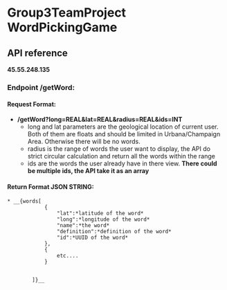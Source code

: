 # Group3TeamProject  WordPickingGame
## API reference       
**45.55.248.135**
### Endpoint /getWord:      
#### Request Format:
* __/getWord?long=REAL&lat=REAL&radius=REAL&ids=INT__  
	* long and lat parameters are the geological location of current user. Both of them are floats and should be limited in Urbana/Champaign Area. Otherwise there will be no words.  
	* radius is the range of words the user want to display, the API do strict circular calculation and return all the words within the range
	* ids are the words the user already have in there view. **There could be multiple ids, the API take it as an array**
#### Return Format **JSON STRING**:
	* __{words[  
				{  
					"lat":*latitude of the word*  
					"long":*longitude of the word*  
					"name":*the word*  
					"definition":*definition of the word*  
					"id":*UUID of the word*  
				},  
				{  
					etc....  
				}  
			
			
			]}__  
	 
